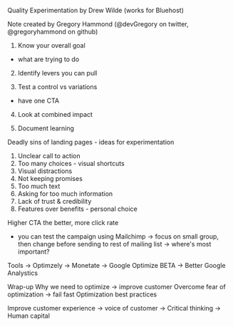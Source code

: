 Quality Experimentation by Drew Wilde (works for Bluehost)

Note created by Gregory Hammond (@devGregory on twitter, @gregoryhammond on github)

1) Know your overall goal
- what are trying to do

2) Identify levers you can pull

3) Test a control vs variations
- have one CTA

4) Look at combined impact

5) Document learning

Deadly sins of landing pages - ideas for experimentation
1) Unclear call to action
2) Too many choices - visual shortcuts
3) Visual distractions
4) Not keeping promises
5) Too much text
6) Asking for too much information
7) Lack of trust & credibility
8) Features over benefits - personal choice

Higher CTA the better, more click rate
- you can test the campaign using Mailchimp
-> focus on small group, then change before sending to rest of mailing list
-> where's most important?

Tools
-> Optimzely
-> Monetate
-> Google Optimize BETA
-> Better Google Analystics

Wrap-up
Why we need to optimize -> improve customer
Overcome fear of optimization -> fail fast
Optimization best practices

Improve customer experience
-> voice of customer
-> Critical thinking
-> Human capital